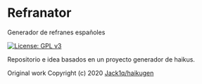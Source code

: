 # Refranator
Generador de refranes españoles

[![License: GPL v3](https://img.shields.io/badge/License-GPLv3-blue.svg)](https://www.gnu.org/licenses/gpl-3.0)

Repositorio e idea basados en un proyecto generador de haikus.

Original work Copyright (c) 2020 [Jack1q/haikugen](https://github.com/Jack1q/haikugen)
